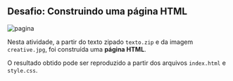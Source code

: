 ## Desafio: Construindo uma página HTML

![pagina](https://user-images.githubusercontent.com/100809861/182267239-f05ac6ed-d709-417e-8d3b-c41b448c9432.png)

Nesta atividade, a partir do texto zipado `texto.zip` e da imagem `creative.jpg`, foi construída uma **página HTML**.

O resultado obtido pode ser reproduzido a partir dos arquivos `index.html` e `style.css`.
